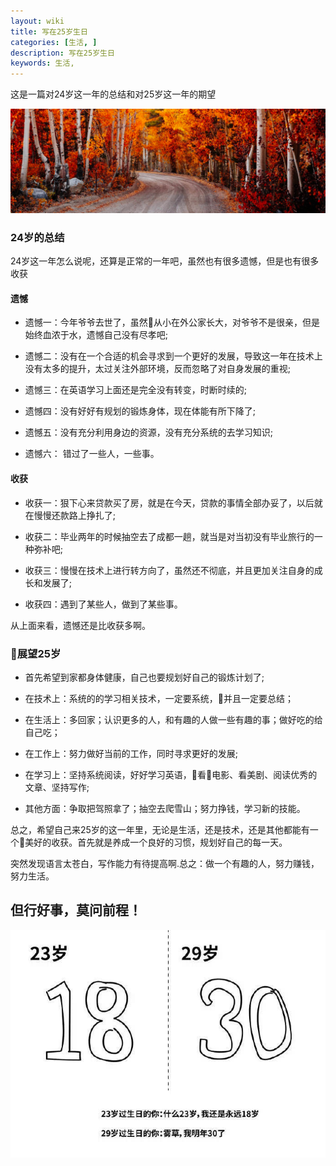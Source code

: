 ```yaml
---
layout: wiki
title: 写在25岁生日
categories: [生活, ]
description: 写在25岁生日
keywords: 生活, 
---
```


这是一篇对24岁这一年的总结和对25岁这一年的期望


 ![](/images/wiki/life/2018-09-19-01.png)
### 24岁的总结

24岁这一年怎么说呢，还算是正常的一年吧，虽然也有很多遗憾，但是也有很多收获

#### 遗憾

- 遗憾一：今年爷爷去世了，虽然从小在外公家长大，对爷爷不是很亲，但是始终血浓于水，遗憾自己没有尽孝吧;

- 遗憾二：没有在一个合适的机会寻求到一个更好的发展，导致这一年在技术上没有太多的提升，太过关注外部环境，反而忽略了对自身发展的重视;

- 遗憾三：在英语学习上面还是完全没有转变，时断时续的;

- 遗憾四：没有好好有规划的锻炼身体，现在体能有所下降了;

- 遗憾五：没有充分利用身边的资源，没有充分系统的去学习知识;

- 遗憾六： 错过了一些人，一些事。


#### 收获

- 收获一：狠下心来贷款买了房，就是在今天，贷款的事情全部办妥了，以后就在慢慢还款路上挣扎了;

- 收获二：毕业两年的时候抽空去了成都一趟，就当是对当初没有毕业旅行的一种弥补吧;

- 收获三：慢慢在技术上进行转方向了，虽然还不彻底，并且更加关注自身的成长和发展了;

- 收获四：遇到了某些人，做到了某些事。


从上面来看，遗憾还是比收获多啊。

### 展望25岁

- 首先希望到家都身体健康，自己也要规划好自己的锻炼计划了;

- 在技术上：系统的的学习相关技术，一定要系统，并且一定要总结；

- 在生活上：多回家；认识更多的人，和有趣的人做一些有趣的事；做好吃的给自己吃；

- 在工作上：努力做好当前的工作，同时寻求更好的发展;

- 在学习上：坚持系统阅读，好好学习英语，看电影、看美剧、阅读优秀的文章、坚持写作;

- 其他方面：争取把驾照拿了；抽空去爬雪山；努力挣钱，学习新的技能。



总之，希望自己来25岁的这一年里，无论是生活，还是技术，还是其他都能有一个美好的收获。首先就是养成一个良好的习惯，规划好自己的每一天。

突然发现语言太苍白，写作能力有待提高啊.总之：做一个有趣的人，努力赚钱，努力生活。
## 但行好事，莫问前程！

 ![](/images/wiki/life/2018-09-19-02.jpeg)
